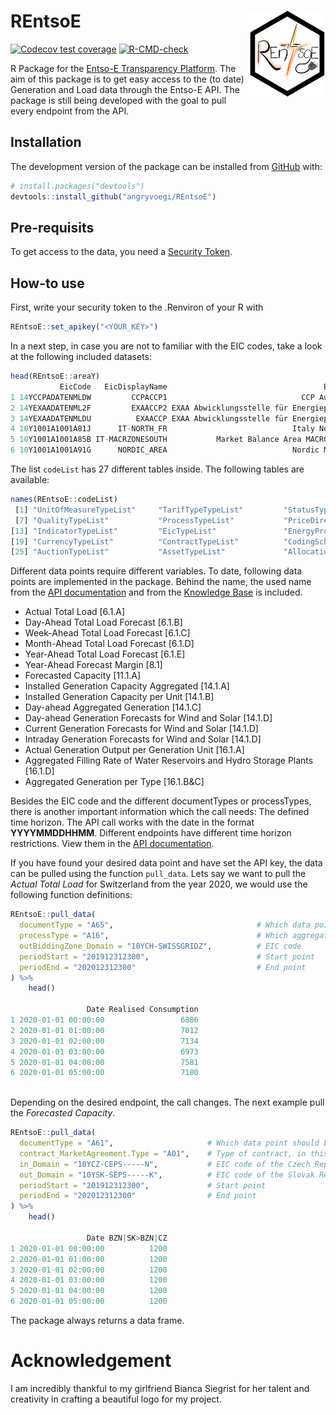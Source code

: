 # REntsoE  <img src="man/figures/Logo.png" align="right" height="138">

<!-- badges: start -->
[![Codecov test coverage](https://codecov.io/gh/angryvoegi/REntsoE/branch/master/graph/badge.svg)](https://app.codecov.io/gh/angryvoegi/REntsoE?branch=master)
[![R-CMD-check](https://github.com/angryvoegi/REntsoE/actions/workflows/R-CMD-check.yaml/badge.svg)](https://github.com/angryvoegi/REntsoE/actions/workflows/R-CMD-check.yaml)
<!-- badges: end -->

R Package for the [Entso-E Transparency Platform](https://transparency.entsoe.eu/). 
The aim of this package is to get easy access to the (to date) Generation and Load data through the Entso-E API. 
The package is still being developed with the goal to pull every endpoint from the API.

## Installation

The development version of the package can be installed from
[GitHub](https://github.com/) with:

``` r
# install.packages("devtools")
devtools::install_github("angryvoegi/REntsoE")
```

## Pre-requisits

To get access to the data, you need a [Security Token](https://transparency.entsoe.eu/content/static_content/Static%20content/web%20api/Guide.html#_authentication_and_authorisation).

## How-to use

First, write your security token to the .Renviron of your R with 

```r
REntsoE::set_apikey("<YOUR_KEY>")
```

In a next step, in case you are not to familiar with the EIC codes, take a look at the following included datasets:

```r
head(REntsoE::areaY)
           EicCode   EicDisplayName                                   EicLongName EicParent EicResponsibleParty EicStatus MarketParticipantPostalCode MarketParticipantIsoCountryCode MarketParticipantVatCode                                                             EicTypeFunctionList type
1 14YCCPADATENMLDW         CCPACCP1                              CCP Austria GmbH                                  Active                                                                                   NA                                        Bidding Zone, Balance Group, Market Area    Y
2 14YEXAADATENML2F         EXAACCP2 EXAA Abwicklungsstelle für Energieprodukte AG                                  Active                                                                                   NA                                                      Market Area, Balance Group    Y
3 14YEXAADATENMLDU          EXAACCP EXAA Abwicklungsstelle für Energieprodukte AG                                  Active                                                                                   NA                                        Balance Group, Bidding Zone, Market Area    Y
4 10Y1001A1001A81J      IT-NORTH_FR                            Italy North_France                                  Active                                                                                   NA                                                                    Bidding Zone    Y
5 10Y1001A1001A85B IT-MACRZONESOUTH           Market Balance Area MACROZONE SOUTH                                  Active                                                                                   NA                                                                 Scheduling Area    Y
6 10Y1001A1001A91G      NORDIC_AREA                            Nordic Market Area                                  Active                                                                                   NA Outage Coordination Region, LFC Block, Capacity Calculation Region, Market Area    Y             
```

The list `codeList` has 27 different tables inside. The following tables are available:

```r
names(REntsoE::codeList)
 [1] "UnitOfMeasureTypeList"     "TarifTypeTypeList"         "StatusTypeList"            "RoleTypeList"              "RightsTypeList"            "ReasonCodeTypeList"       
 [7] "QualityTypeList"           "ProcessTypeList"           "PriceDirectionTypeList"    "PriceCategoryTypeList"     "PaymentTermsTypeList"      "ObjectAggregationTypeList"
[13] "IndicatorTypeList"         "EicTypeList"               "EnergyProductTypeList"     "DocumentTypeList"          "DirectionTypeList"         "CurveTypeList"            
[19] "CurrencyTypeList"          "ContractTypeList"          "CodingSchemeTypeList"      "ClassificationTypeList"    "CategoryTypeList"          "BusinessTypeList"         
[25] "AuctionTypeList"           "AssetTypeList"             "AllocationModeTypeList"  
```

Different data points require different variables. To date, following data points are implemented in the package. Behind the name, the used name from the [API documentation](https://transparency.entsoe.eu/content/static_content/Static%20content/web%20api/Guide.html#_load_domain) and from the [Knowledge Base](https://transparency.entsoe.eu/content/static_content/Static%20content/knowledge%20base/knowledge%20base.html) is included.

-  Actual Total Load [6.1.A]                
-  Day-Ahead Total Load Forecast [6.1.B]
-  Week-Ahead Total Load Forecast [6.1.C]
-  Month-Ahead Total Load Forecast [6.1.D]
-  Year-Ahead Total Load Forecast [6.1.E]
-  Year-Ahead Forecast Margin [8.1]
-  Forecasted Capacity [11.1.A]
-  Installed Generation Capacity Aggregated [14.1.A]
-  Installed Generation Capacity per Unit [14.1.B]
-  Day-ahead Aggregated Generation [14.1.C]
-  Day-ahead Generation Forecasts for Wind and Solar [14.1.D]
-  Current Generation Forecasts for Wind and Solar [14.1.D]
-  Intraday Generation Forecasts for Wind and Solar [14.1.D]
-  Actual Generation Output per Generation Unit [16.1.A]
-  Aggregated Filling Rate of Water Reservoirs and Hydro Storage Plants [16.1.D]
-  Aggregated Generation per Type [16.1.B&C]

Besides the EIC code and the different documentTypes or processTypes, there is another important information which the call needs: The defined time horizon.
The API call works with the date in the format **YYYYMMDDHHMM**. Different endpoints have different time horizon restrictions. View them in the [API documentation](https://transparency.entsoe.eu/content/static_content/Static%20content/web%20api/Guide.html#_load_domain).

If you have found your desired data point and have set the API key, the data can be pulled using the function `pull_data`.
Lets say we want to pull the *Actual Total Load* for Switzerland from the year 2020, we would use the following function definitions:

```r
REntsoE::pull_data(
  documentType = "A65",                                # Which data point should be pulled
  processType = "A16",                                 # Which aggregation method
  outBiddingZone_Domain = "10YCH-SWISSGRIDZ",          # EIC code
  periodStart = "201912312300",                        # Start point
  periodEnd = "202012312300"                           # End point
) %>%
    head()
    
                 Date Realised Consumption
1 2020-01-01 00:00:00                 6886
2 2020-01-01 01:00:00                 7012
3 2020-01-01 02:00:00                 7134
4 2020-01-01 03:00:00                 6973
5 2020-01-01 04:00:00                 7581
6 2020-01-01 05:00:00                 7180
    
```

Depending on the desired endpoint, the call changes. The next example pull the *Forecasted Capacity*.

```r
REntsoE::pull_data(
  documentType = "A61",                     # Which data point should be pulled
  contract_MarketAgreement.Type = "A01",    # Type of contract, in this case daily
  in_Domain = "10YCZ-CEPS-----N",           # EIC code of the Czech Republic
  out_Domain = "10YSK-SEPS-----K",          # EIC code of the Slovak Republic
  periodStart = "201912312300",             # Start point
  periodEnd = "202012312300"                # End point
) %>%
    head()

                 Date BZN|SK>BZN|CZ
1 2020-01-01 00:00:00          1200
2 2020-01-01 01:00:00          1200
3 2020-01-01 02:00:00          1200
4 2020-01-01 03:00:00          1200
5 2020-01-01 04:00:00          1200
6 2020-01-01 05:00:00          1200    
```

The package always returns a data frame.

# Acknowledgement

I am incredibly thankful to my girlfriend Bianca Siegrist for her talent and creativity in crafting a beautiful logo for my project. 

